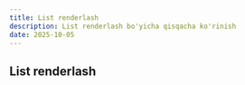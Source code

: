 ```yaml
---
title: List renderlash
description: List renderlash bo'yicha qisqacha ko'rinish
date: 2025-10-05
---
```


## List renderlash

<div class="my-md-content">

</div>

